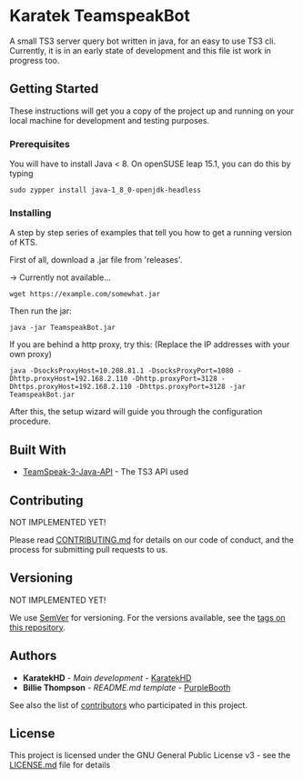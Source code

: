 # Karatek TeamspeakBot

A small TS3 server query bot written in java, for an easy to use TS3 cli. Currently, it is in an early state of development and this file ist work in progress too.

## Getting Started

These instructions will get you a copy of the project up and running on your local machine for development and testing purposes. 

### Prerequisites

You will have to install Java < 8.
On openSUSE leap 15.1, you can do this by typing 

```
sudo zypper install java-1_8_0-openjdk-headless
```

### Installing

A step by step series of examples that tell you how to get a running version of KTS.

First of all, download a .jar file from 'releases'.

-> Currently not available...
```
wget https://example.com/somewhat.jar
```

Then run the jar:
```
java -jar TeamspeakBot.jar
```
If you are behind a http proxy, try this: (Replace the IP addresses with your own proxy)
```
java -DsocksProxyHost=10.208.81.1 -DsocksProxyPort=1080 -Dhttp.proxyHost=192.168.2.110 -Dhttp.proxyPort=3128 -Dhttps.proxyHost=192.168.2.110 -Dhttps.proxyPort=3128 -jar TeamspeakBot.jar
```

After this, the setup wizard will guide you through the configuration procedure.

## Built With

* [TeamSpeak-3-Java-API](https://github.com/TheHolyWaffle/TeamSpeak-3-Java-API) - The TS3 API used


## Contributing
NOT IMPLEMENTED YET!

Please read [CONTRIBUTING.md](https://gist.github.com/PurpleBooth/b24679402957c63ec426) for details on our code of conduct, and the process for submitting pull requests to us.

## Versioning
NOT IMPLEMENTED YET!

We use [SemVer](http://semver.org/) for versioning. For the versions available, see the [tags on this repository](https://github.com/your/project/tags). 

## Authors
* **KaratekHD** - *Main development* - [KaratekHD](https://github.com/KaratekHD)
* **Billie Thompson** - *README.md template* - [PurpleBooth](https://github.com/PurpleBooth)

See also the list of [contributors](https://github.com/KaratekHD/TeamspeakBot/contributors) who participated in this project.

## License

This project is licensed under the GNU General Public License v3 - see the [LICENSE.md](LICENSE) file for details

